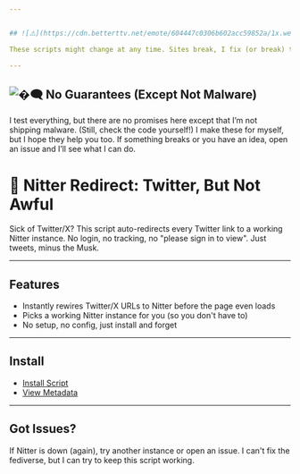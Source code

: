 ```yaml
---


## ![⚠️](https://cdn.betterttv.net/emote/604447c0306b602acc59852a/1x.webp) Heads Up: Stuff Changes

These scripts might change at any time. Sites break, I fix (or break) things, and sometimes I add new features if I feel like it (especially for sites I use a lot). I make these for myself first, but if they help you, awesome.

---
```


## ![�️‍🗨️](https://static-cdn.jtvnw.net/emoticons/v2/emotesv2_20c7bda61faa4e07b6a7d523d2bc9172/animated/light/1.0) No Guarantees (Except Not Malware)

I test everything, but there are no promises here except that I’m not shipping malware. (Still, check the code yourself!) I make these for myself, but I hope they help you too. If something breaks or you have an idea, open an issue and I’ll see what I can do.

# 🔁 Nitter Redirect: Twitter, But Not Awful

Sick of Twitter/X? This script auto-redirects every Twitter link to a working Nitter instance. No login, no tracking, no "please sign in to view". Just tweets, minus the Musk.

---

## Features

- Instantly rewires Twitter/X URLs to Nitter before the page even loads
- Picks a working Nitter instance for you (so you don't have to)
- No setup, no config, just install and forget

---

## Install

- [Install Script](https://raw.githubusercontent.com/BenjiThatFoxGuy/userscripts/main/nitter-redirect/nitter-redirect.user.js)
- [View Metadata](https://raw.githubusercontent.com/BenjiThatFoxGuy/userscripts/main/nitter-redirect/nitter-redirect.meta.js)

---

## Got Issues?

If Nitter is down (again), try another instance or open an issue. I can't fix the fediverse, but I can try to keep this script working.

